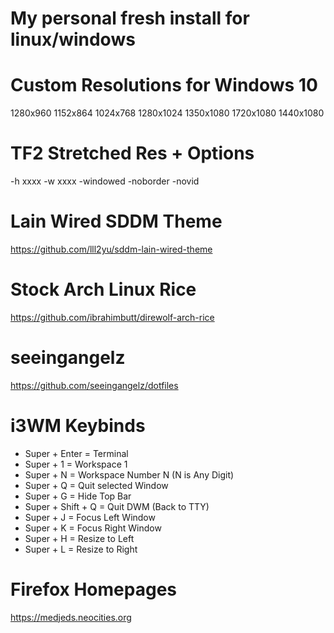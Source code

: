 # My personal fresh install for linux/windows

# Custom Resolutions for Windows 10
1280x960
1152x864
1024x768
1280x1024
1350x1080
1720x1080
1440x1080

# TF2 Stretched Res + Options
-h xxxx -w xxxx -windowed -noborder -novid

# Lain Wired SDDM Theme
https://github.com/lll2yu/sddm-lain-wired-theme

# Stock Arch Linux Rice
https://github.com/ibrahimbutt/direwolf-arch-rice

# seeingangelz
https://github.com/seeingangelz/dotfiles

# i3WM Keybinds
- Super + Enter = Terminal
- Super + 1 = Workspace 1
- Super + N = Workspace Number N (N is Any Digit)
- Super + Q = Quit selected Window
- Super + G = Hide Top Bar
- Super + Shift + Q = Quit DWM (Back to TTY)
- Super + J = Focus Left Window
- Super + K = Focus Right Window
- Super + H = Resize to Left
- Super + L = Resize to Right

# Firefox Homepages
https://medjeds.neocities.org
